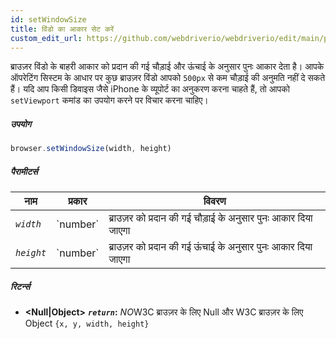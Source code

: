 ```yaml
---
id: setWindowSize
title: विंडो का आकार सेट करें
custom_edit_url: https://github.com/webdriverio/webdriverio/edit/main/packages/webdriverio/src/commands/browser/setWindowSize.ts
---
```


ब्राउज़र विंडो के बाहरी आकार को प्रदान की गई चौड़ाई और ऊंचाई के अनुसार पुनः आकार देता है। आपके ऑपरेटिंग सिस्टम के आधार पर कुछ ब्राउज़र विंडो आपको `500px` से कम चौड़ाई की अनुमति नहीं दे सकते हैं। यदि आप किसी डिवाइस जैसे iPhone के व्यूपोर्ट का अनुकरण करना चाहते हैं, तो आपको `setViewport` कमांड का उपयोग करने पर विचार करना चाहिए।

##### उपयोग

```js
browser.setWindowSize(width, height)
```

##### पैरामीटर्स

<table>
  <thead>
    <tr>
      <th>नाम</th><th>प्रकार</th><th>विवरण</th>
    </tr>
  </thead>
  <tbody>
    <tr>
      <td><code><var>width</var></code></td>
      <td>`number`</td>
      <td>ब्राउज़र को प्रदान की गई चौड़ाई के अनुसार पुनः आकार दिया जाएगा</td>
    </tr>
    <tr>
      <td><code><var>height</var></code></td>
      <td>`number`</td>
      <td>ब्राउज़र को प्रदान की गई ऊंचाई के अनुसार पुनः आकार दिया जाएगा</td>
    </tr>
  </tbody>
</table>

##### रिटर्न्स

- **&lt;Null|Object&gt;**
            **<code><var>return</var></code>:** *NO*W3C ब्राउज़र के लिए Null और W3C ब्राउज़र के लिए Object `{x, y, width, height}`